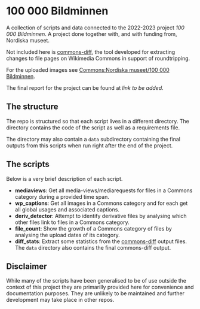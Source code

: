 # 100 000 Bildminnen

A collection of scripts and data connected to the 2022-2023 project *100 000 Bildminnen*. A project done together with, and with funding from, Nordiska museet.

Not included here is [commons-diff](https://github.com/Wikimedia-Sverige/commons-diff/), the tool developed for extracting changes to file pages on Wikimedia Commons in support of roundtripping.

For the uploaded images see [Commons:Nordiska museet/100 000 Bildminnen](https://commons.wikimedia.org/wiki/Commons:Nordiska_museet/100_000_Bildminnen).

The final report for the project can be found at *link to be added*.

## The structure

The repo is structured so that each script lives in a different directory. The directory contains the code of the script as well as a requirements file.

The directory may also contain a `data` subdirectory containing the final outputs from this scripts when run right after the end of the project.

## The scripts

Below is a very brief description of each script.

* **mediaviews**: Get all media-views/mediarequests for files in a Commons category during a provided time span.
* **wp_captions**: Get all images in a Commons category and for each get all global usages and associated captions.
* **deriv_detector**: Attempt to identify derivative files by analysing which other files link to files in a Commons category.
* **file_count**: Show the growth of a Commons category of files by analysing the upload dates of its category.
* **diff_stats**: Extract some statistics from the [commons-diff](https://github.com/Wikimedia-Sverige/commons-diff/) output files. The `data` directory also contains the final commons-diff output.

## Disclaimer

While many of the scripts have been generalised to be of use outside the context of this project they are primarilly provided here for convenience and documentation purposes. They are unlikely to be maintained and further development may take place in other repos.
